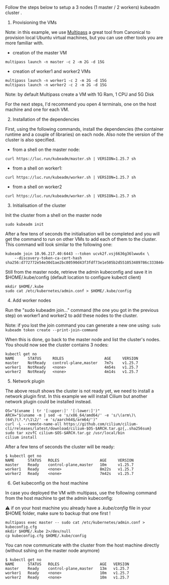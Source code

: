 Follow the steps below to setup a 3 nodes (1 master / 2 workers) kubeadm cluster .

1. Provisioning the VMs

Note: in this example, we use [Multipass](https://mutlipass.run) a great tool from Canonical to provision local Ubuntu virtual machines, but you can use other tools you are more familiar with.

- creation of the master VM

```
multipass launch -n master -c 2 -m 2G -d 15G
```

- creation of worker1 and worker2 VMs

```
multipass launch -n worker1 -c 2 -m 2G -d 15G
multipass launch -n worker2 -c 2 -m 2G -d 15G
```

Note: by default Multipass create a VM with 1G Ram, 1 CPU and 5G Disk 

For the next steps, I'd recommend you open 4 terminals, one on the host machine and one for each VM.

2. Installation of the dependencies

First, using the following commands, install the dependencies (the container runtime and a couple of libraries) on each node. Also note the version of the cluster is also specified.

- from a shell on the master node:

```
curl https://luc.run/kubeadm/master.sh | VERSION=1.25.7 sh
```

- from a shell on worker1:

```
curl https://luc.run/kubeadm/worker.sh | VERSION=1.25.7 sh
```

- from a shell on worker2

```
curl https://luc.run/kubeadm/worker.sh | VERSION=1.25.7 sh
```

3. Initialisation of the cluster

Init the cluster from a shell on the master node

```
sudo kubeadm init
```

After a few tens of seconds the initialisation will be completed and you will get the command to run on other VMs to add each of them to the cluster. This command will look similar to the following one:

```
kubeadm join 10.96.217.40:6443 --token ucvk2f.vsj6636g36lwwu6x \
	--discovery-token-ca-cert-hash sha256:d772772e54e30d1ae2bc80590d43f3fdf73e1e505b2d551053489786c3338464
```

Still from the master node, retrieve the admin kubeconfig and save it in $HOME/.kube/config (default location to configure kubectl client)

```
mkdir $HOME/.kube
sudo cat /etc/kubernetes/admin.conf > $HOME/.kube/config
```

4. Add worker nodes

Run the "sudo kubeadm join..." command (the one you got in the previous step) on worker1 and worker2 to add these nodes to the cluster.

Note: if you lost the join command you can generate a new one using: ```sudo kubeadm token create --print-join-command```

When this is done, go back to the master node and list the cluster's nodes. You should now see the cluster contains 3 nodes:

```
kubectl get no
NAME      STATUS     ROLES                  AGE     VERSION
master    NotReady   control-plane,master   7m7s    v1.25.7
worker1   NotReady   <none>                 4m54s   v1.25.7
worker2   NotReady   <none>                 4m14s   v1.25.7
```

5. Network plugin

The above result shows the cluster is not ready yet, we need to install a network plugin first. In this example we will install Cilium but another network plugin could be installed instead.

```
OS="$(uname | tr '[:upper:]' '[:lower:]')"
ARCH="$(uname -m | sed -e 's/x86_64/amd64/' -e 's/\(arm\)\(64\)\?.*/\1\2/' -e 's/aarch64$/arm64/')"
curl -L --remote-name-all https://github.com/cilium/cilium-cli/releases/latest/download/cilium-$OS-$ARCH.tar.gz{,.sha256sum}
sudo tar xzvfC cilium-$OS-$ARCH.tar.gz /usr/local/bin
cilium install
```

After a few tens of seconds the cluster will be ready:

```
$ kubectl get no
NAME      STATUS   ROLES                  AGE     VERSION
master    Ready    control-plane,master   10m     v1.25.7
worker1   Ready    <none>                 8m22s   v1.25.7
worker2   Ready    <none>                 7m42s   v1.25.7
```

6. Get kubeconfig on the host machine

In case you deployed the VM with multipass, use the following command from the host machine to get the admin kubeconfig:

:warning: if on your host machine you already have a *.kube/config* file in your $HOME folder, make sure to backup that one first !

```
multipass exec master -- sudo cat /etc/kubernetes/admin.conf > kubeconfig.cfg
mkdir $HOME/.kube 2>/dev/null
cp kubeconfig.cfg $HOME/.kube/config
```

You can now communicate with the cluster from the host machine directly (without sshing on the master node anymore)

```
$ kubectl get no
NAME      STATUS   ROLES                  AGE   VERSION
master    Ready    control-plane,master   13m   v1.25.7
worker1   Ready    <none>                 10m   v1.25.7
worker2   Ready    <none>                 10m   v1.25.7
```

